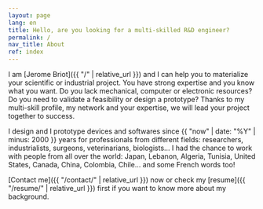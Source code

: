 ```yaml
---
layout: page
lang: en
title: Hello, are you looking for a multi-skilled R&D engineer?
permalink: /
nav_title: About
ref: index
---
```


I am [Jerome Briot]({{ "/" | relative_url }}) and I can help you to materialize your scientific or industrial project. You have strong expertise and you know what you want. Do you lack mechanical, computer or electronic resources? Do you need to validate a feasibility or design a prototype? Thanks to my multi-skill profile, my network and your expertise, we will lead your project together to success.

I design and I prototype devices and softwares since {{ "now" | date: "%Y" | minus: 2000 }} years for professionals from different fields: researchers, industrialists, surgeons, veterinarians, biologists… I had the chance to work with people from all over the world: Japan, Lebanon, Algeria, Tunisia, United States, Canada, China, Colombia, Chile… and some French words too!

[Contact me]({{ "/contact/" | relative_url }}) now or check my [resume]({{ "/resume/" | relative_url }}) first if you want to know more about my background.

